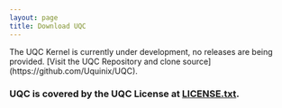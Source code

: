 ```yaml
---
layout: page
title: Download UQC
---
```


<div class="warning" markdown="1">
The UQC Kernel is currently under development, no releases are being provided. [Visit the UQC Repository and clone source](https://github.com/Uquinix/UQC).
</div>

### UQC is covered by the UQC License at [LICENSE.txt](/LICENSE.txt).
